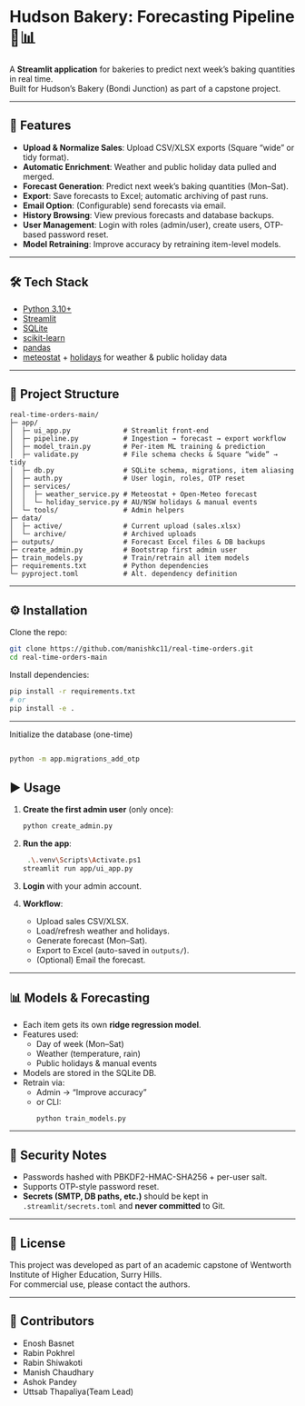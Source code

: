 # Hudson Bakery: Forecasting Pipeline🍞📊

A **Streamlit application** for bakeries to predict next week’s baking quantities in real time.  
Built for Hudson’s Bakery (Bondi Junction) as part of a capstone project.

---

## 🚀 Features

- **Upload & Normalize Sales**: Upload CSV/XLSX exports (Square “wide” or tidy format).
- **Automatic Enrichment**: Weather and public holiday data pulled and merged.
- **Forecast Generation**: Predict next week’s baking quantities (Mon–Sat).
- **Export**: Save forecasts to Excel; automatic archiving of past runs.
- **Email Option**: (Configurable) send forecasts via email.
- **History Browsing**: View previous forecasts and database backups.
- **User Management**: Login with roles (admin/user), create users, OTP-based password reset.
- **Model Retraining**: Improve accuracy by retraining item-level models.

---

## 🛠️ Tech Stack

- [Python 3.10+](https://www.python.org/)
- [Streamlit](https://streamlit.io/)
- [SQLite](https://www.sqlite.org/)
- [scikit-learn](https://scikit-learn.org/stable/)
- [pandas](https://pandas.pydata.org/)
- [meteostat](https://meteostat.net/) + [holidays](https://pypi.org/project/holidays/) for weather & public holiday data

---

## 📂 Project Structure

```
real-time-orders-main/
├─ app/
│  ├─ ui_app.py             # Streamlit front-end
│  ├─ pipeline.py           # Ingestion → forecast → export workflow
│  ├─ model_train.py        # Per-item ML training & prediction
│  ├─ validate.py           # File schema checks & Square “wide” → tidy
│  ├─ db.py                 # SQLite schema, migrations, item aliasing
│  ├─ auth.py               # User login, roles, OTP reset
│  ├─ services/
│  │  ├─ weather_service.py # Meteostat + Open-Meteo forecast
│  │  └─ holiday_service.py # AU/NSW holidays & manual events
│  └─ tools/                # Admin helpers
├─ data/
│  ├─ active/               # Current upload (sales.xlsx)
│  └─ archive/              # Archived uploads
├─ outputs/                 # Forecast Excel files & DB backups
├─ create_admin.py          # Bootstrap first admin user
├─ train_models.py          # Train/retrain all item models
├─ requirements.txt         # Python dependencies
└─ pyproject.toml           # Alt. dependency definition
```

---

## ⚙️ Installation

Clone the repo:

```bash
git clone https://github.com/manishkc11/real-time-orders.git
cd real-time-orders-main
```


Install dependencies:

```bash
pip install -r requirements.txt
# or
pip install -e .
```

---
Initialize the database (one-time)
```bash
 
python -m app.migrations_add_otp
```


## ▶️ Usage

1. **Create the first admin user** (only once):
   ```bash
   python create_admin.py
   ```

2. **Run the app**:
   ```bash
    .\.venv\Scripts\Activate.ps1
   streamlit run app/ui_app.py 
   ```

3. **Login** with your admin account.

4. **Workflow**:
   - Upload sales CSV/XLSX.
   - Load/refresh weather and holidays.
   - Generate forecast (Mon–Sat).
   - Export to Excel (auto-saved in `outputs/`).
   - (Optional) Email the forecast.

---

## 📊 Models & Forecasting

- Each item gets its own **ridge regression model**.
- Features used:
  - Day of week (Mon–Sat)
  - Weather (temperature, rain)
  - Public holidays & manual events
- Models are stored in the SQLite DB.
- Retrain via:
  - Admin → “Improve accuracy”
  - or CLI:  
    ```bash
    python train_models.py
    ```

---

## 🔐 Security Notes

- Passwords hashed with PBKDF2-HMAC-SHA256 + per-user salt.
- Supports OTP-style password reset.
- **Secrets (SMTP, DB paths, etc.)** should be kept in `.streamlit/secrets.toml` and **never committed** to Git.

---

## 📜 License

This project was developed as part of an academic capstone of Wentworth Institute of Higher Education, Surry Hills.  
For commercial use, please contact the authors.

---

## 👥 Contributors

- Enosh Basnet 
- Rabin Pokhrel
- Rabin Shiwakoti
- Manish Chaudhary
- Ashok Pandey
- Uttsab Thapaliya(Team Lead)
